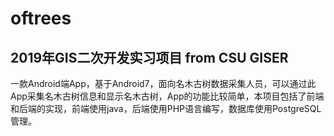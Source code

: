 # oftrees
## 2019年GIS二次开发实习项目 from CSU GISER
一款Android端App，基于Android7，面向名木古树数据采集人员，可以通过此App采集名木古树信息和显示名木古树，App的功能比较简单，本项目包括了前端和后端的实现，前端使用java，后端使用PHP语言编写，数据库使用PostgreSQL管理。
